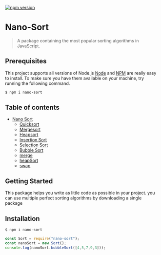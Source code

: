 [![npm version](https://badge.fury.io/js/angular2-expandable-list.svg)](https://badge.fury.io/js/angular2-expandable-list)

# Nano-Sort

> A package containing the most popular sorting algorithms in JavaScript.

## Prerequisites

This project supports all versions of Node.js
[Node](http://nodejs.org/) and [NPM](https://npmjs.org/) are really easy to install.
To make sure you have them available on your machine,
try running the following command.

```sh
$ npm i nano-sort

```

## Table of contents

- [Nano Sort](#nano-sort)
  - [Quicksort](#Quicksort)
  - [Mergesort](#Mergesort)
  - [Heapsort](#Heapsort)
  - [Insertion Sort](#Insertion-sort)
  - [Selection Sort](#Selection-Sort)
  - [Bubble Sort](#buble-sort)
  - [merge](#merge)
  - [heapSort](#heapSort)
  - [swap](#swap)


## Getting Started

This package helps you write as little code as possible in your project.
you can use multiple perfect sorting algorithms by downloading a single package

## Installation

```sh
$ npm i nano-sort
```



```js
const Sort = require("nano-sort");
const nanoSort = new Sort();
console.log(nanoSort.bubbleSort([4,5,7,9,3]));
```

